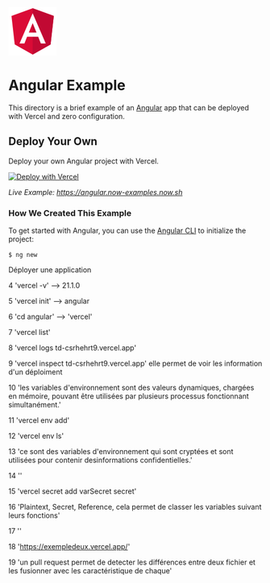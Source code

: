 ![Angular Logo](https://github.com/vercel/vercel/blob/master/packages/frameworks/logos/angular.svg)

# Angular Example

This directory is a brief example of an [Angular](https://angular.io/) app that can be deployed with Vercel and zero configuration.

## Deploy Your Own

Deploy your own Angular project with Vercel.

[![Deploy with Vercel](https://vercel.com/button)](https://vercel.com/import/project?template=https://github.com/vercel/vercel/tree/master/examples/angular)

_Live Example: https://angular.now-examples.now.sh_

### How We Created This Example

To get started with Angular, you can use the [Angular CLI](https://cli.angular.io/) to initialize the project:

```shell
$ ng new
```
Déployer une application

4 'vercel -v' --> 21.1.0

5 'vercel init' --> angular 

6   'cd angular' --> 'vercel'

7 'vercel list'

8 'vercel logs td-csrhehrt9.vercel.app'

9 'vercel inspect td-csrhehrt9.vercel.app' elle permet de voir les information d'un déploiment

10 'les variables d'environnement sont des valeurs dynamiques, chargées en mémoire, pouvant être utilisées par plusieurs processus fonctionnant simultanément.'

11 'vercel env add'

12 'vercel env ls'

13 'ce sont des variables d'environnement qui sont cryptées et sont utilisées pour contenir desinformations confidentielles.'

14 ''

15 'vercel secret add varSecret secret'

16 'Plaintext, Secret, Reference, cela permet de classer les variables suivant leurs fonctions'

17 ''

18 'https://exempledeux.vercel.app/'

19 'un pull request permet de detecter les différences entre deux fichier et les fusionner avec les caractéristique de chaque'
